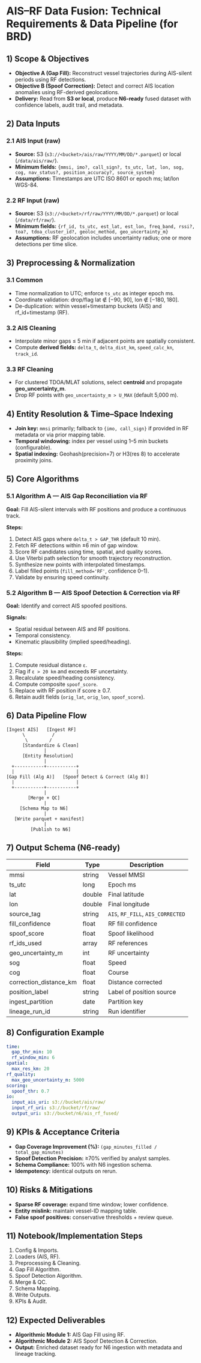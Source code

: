 # AIS–RF Data Fusion: Technical Requirements & Data Pipeline (for BRD)

## 1) Scope & Objectives

- **Objective A (Gap Fill):** Reconstruct vessel trajectories during AIS-silent periods using RF detections.
- **Objective B (Spoof Correction):** Detect and correct AIS location anomalies using RF-derived geolocations.
- **Delivery:** Read from **S3 or local**, produce **N6-ready** fused dataset with confidence labels, audit trail, and metadata.

## 2) Data Inputs

### 2.1 AIS Input (raw)

- **Source:** S3 (`s3://<bucket>/ais/raw/YYYY/MM/DD/*.parquet`) or local (`/data/ais/raw/`).
- **Minimum fields:** `{mmsi, imo?, call_sign?, ts_utc, lat, lon, sog, cog, nav_status?, position_accuracy?, source_system}`
- **Assumptions:** Timestamps are UTC ISO 8601 or epoch ms; lat/lon WGS-84.

### 2.2 RF Input (raw)

- **Source:** S3 (`s3://<bucket>/rf/raw/YYYY/MM/DD/*.parquet`) or local (`/data/rf/raw/`).
- **Minimum fields:** `{rf_id, ts_utc, est_lat, est_lon, freq_band, rssi?, toa?, tdoa_cluster_id?, geoloc_method, geo_uncertainty_m}`
- **Assumptions:** RF geolocation includes uncertainty radius; one or more detections per time slice.

## 3) Preprocessing & Normalization

### 3.1 Common

- Time normalization to UTC; enforce `ts_utc` as integer epoch ms.
- Coordinate validation: drop/flag lat ∉ [−90, 90], lon ∉ [−180, 180].
- De-duplication: within vessel+timestamp buckets (AIS) and rf_id+timestamp (RF).

### 3.2 AIS Cleaning

- Interpolate minor gaps ≤ 5 min if adjacent points are spatially consistent.
- Compute **derived fields:** `delta_t`, `delta_dist_km`, `speed_calc_kn`, `track_id`.

### 3.3 RF Cleaning

- For clustered TDOA/MLAT solutions, select **centroid** and propagate **geo_uncertainty_m**.
- Drop RF points with `geo_uncertainty_m > U_MAX` (default 5,000 m).

## 4) Entity Resolution & Time–Space Indexing

- **Join key:** `mmsi` primarily; fallback to `{imo, call_sign}` if provided in RF metadata or via prior mapping table.
- **Temporal windowing:** index per vessel using 1–5 min buckets (configurable).
- **Spatial indexing:** Geohash(precision=7) or H3(res 8) to accelerate proximity joins.

## 5) Core Algorithms

### 5.1 Algorithm A — AIS Gap Reconciliation via RF

**Goal:** Fill AIS-silent intervals with RF positions and produce a continuous track.

**Steps:**

1. Detect AIS gaps where `delta_t > GAP_THR` (default 10 min).
2. Fetch RF detections within ±6 min of gap window.
3. Score RF candidates using time, spatial, and quality scores.
4. Use Viterbi path selection for smooth trajectory reconstruction.
5. Synthesize new points with interpolated timestamps.
6. Label filled points (`fill_method='RF'`, confidence 0–1).
7. Validate by ensuring speed continuity.

### 5.2 Algorithm B — AIS Spoof Detection & Correction via RF

**Goal:** Identify and correct AIS spoofed positions.

**Signals:**

- Spatial residual between AIS and RF positions.
- Temporal consistency.
- Kinematic plausibility (implied speed/heading).

**Steps:**

1. Compute residual distance `ε`.
2. Flag if `ε > 20 km` and exceeds RF uncertainty.
3. Recalculate speed/heading consistency.
4. Compute composite `spoof_score`.
5. Replace with RF position if score ≥ 0.7.
6. Retain audit fields (`orig_lat`, `orig_lon`, `spoof_score`).

## 6) Data Pipeline Flow

```
[Ingest AIS]   [Ingest RF]
      \          /
       \        /
      [Standardize & Clean]
              |
      [Entity Resolution]
              |
  +-----------+-----------+
  |                       |
[Gap Fill (Alg A)]   [Spoof Detect & Correct (Alg B)]
  |                       |
  +-----------+-----------+
              |
        [Merge + QC]
              |
     [Schema Map to N6]
              |
   [Write parquet + manifest]
              |
         [Publish to N6]
```

## 7) Output Schema (N6-ready)

| Field                    | Type   | Description                       |
| ------------------------ | ------ | --------------------------------- |
| mmsi                     | string | Vessel MMSI                       |
| ts_utc                  | long   | Epoch ms                          |
| lat                      | double | Final latitude                    |
| lon                      | double | Final longitude                   |
| source_tag              | string | `AIS`, `RF_FILL`, `AIS_CORRECTED` |
| fill_confidence         | float  | RF fill confidence                |
| spoof_score             | float  | Spoof likelihood                  |
| rf_ids_used            | array  | RF references                     |
| geo_uncertainty_m      | int    | RF uncertainty                    |
| sog                      | float  | Speed                             |
| cog                      | float  | Course                            |
| correction_distance_km | float  | Distance corrected                |
| position_label          | string | Label of position source          |
| ingest_partition        | date   | Partition key                     |
| lineage_run_id         | string | Run identifier                    |

## 8) Configuration Example

```yaml
time:
  gap_thr_min: 10
  rf_window_min: 6
spatial:
  max_res_km: 20
rf_quality:
  max_geo_uncertainty_m: 5000
scoring:
  spoof_thr: 0.7
io:
  input_ais_uri: s3://bucket/ais/raw/
  input_rf_uri: s3://bucket/rf/raw/
  output_uri: s3://bucket/n6/ais_rf_fused/
```

## 9) KPIs & Acceptance Criteria

- **Gap Coverage Improvement (%):** `(gap_minutes_filled / total_gap_minutes)`
- **Spoof Detection Precision:** ≥70% verified by analyst samples.
- **Schema Compliance:** 100% with N6 ingestion schema.
- **Idempotency:** identical outputs on rerun.

## 10) Risks & Mitigations

- **Sparse RF coverage:** expand time window; lower confidence.
- **Entity mislink:** maintain vessel-ID mapping table.
- **False spoof positives:** conservative thresholds + review queue.

## 11) Notebook/Implementation Steps

1. Config & Imports.
2. Loaders (AIS, RF).
3. Preprocessing & Cleaning.
4. Gap Fill Algorithm.
5. Spoof Detection Algorithm.
6. Merge & QC.
7. Schema Mapping.
8. Write Outputs.
9. KPIs & Audit.

## 12) Expected Deliverables

- **Algorithmic Module 1:** AIS Gap Fill using RF.
- **Algorithmic Module 2:** AIS Spoof Detection & Correction.
- **Output:** Enriched dataset ready for N6 ingestion with metadata and lineage tracking.
